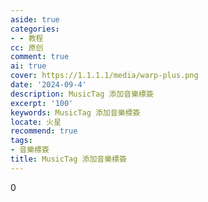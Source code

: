 ```yaml
---
aside: true
categories:
- - 教程
cc: 原创
comment: true
ai: true
cover: https://1.1.1.1/media/warp-plus.png
date: '2024-09-4'
description: MusicTag 添加音樂標簽
excerpt: '100'
keywords: MusicTag 添加音樂標簽
locate: 火星
recommend: true
tags:
- 音樂標簽
title: MusicTag 添加音樂標簽
---
```


0
